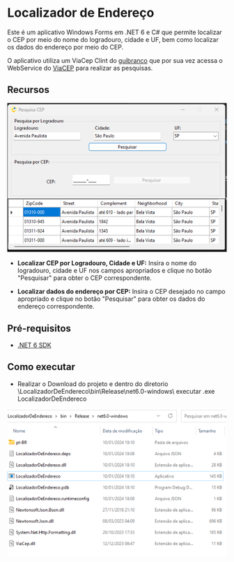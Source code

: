 # Localizador de Endereço

Este é um aplicativo Windows Forms em .NET 6 e C# que permite localizar o CEP por meio do nome do logradouro, cidade e UF, bem como localizar os dados 
do endereço por meio do CEP. <br>

O aplicativo utiliza um ViaCep Clint do [guibranco](https://guibranco.github.io/ViaCEP/) que por sua vez acessa o WebService do [ViaCEP](https://viacep.com.br/) para realizar as pesquisas.

## Recursos
![](Imagens/02.png)

- **Localizar CEP por Logradouro, Cidade e UF:** Insira o nome do logradouro, cidade e UF nos campos apropriados e clique no botão "Pesquisar" para obter o CEP correspondente.

- **Localizar dados do endereço por CEP:** Insira o CEP desejado no campo apropriado e clique no botão "Pesquisar" para obter os dados do endereço correspondente.

## Pré-requisitos

- [.NET 6 SDK](https://dotnet.microsoft.com/download/dotnet/6.0)

## Como executar
 - Realizar o Download do projeto e dentro do diretorio \LocalizadorDeEndereco\bin\Release\net6.0-windows\ executar .exe LocalizadorDeEndereco

 ![](Imagens/01.png)

